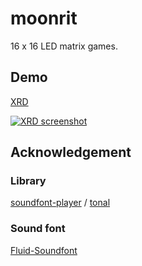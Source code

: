 # moonrit

16 x 16 LED matrix games.

## Demo

[XRD](https://abagames.github.io/moonrit/)

[![XRD screenshot](docs/screenshots/xrd.gif)](https://abagames.github.io/moonrit/)

## Acknowledgement

### Library

[soundfont-player](https://github.com/danigb/soundfont-player) /
[tonal](https://github.com/danigb/tonal)

### Sound font

[Fluid-Soundfont](https://github.com/gleitz/midi-js-soundfonts)
